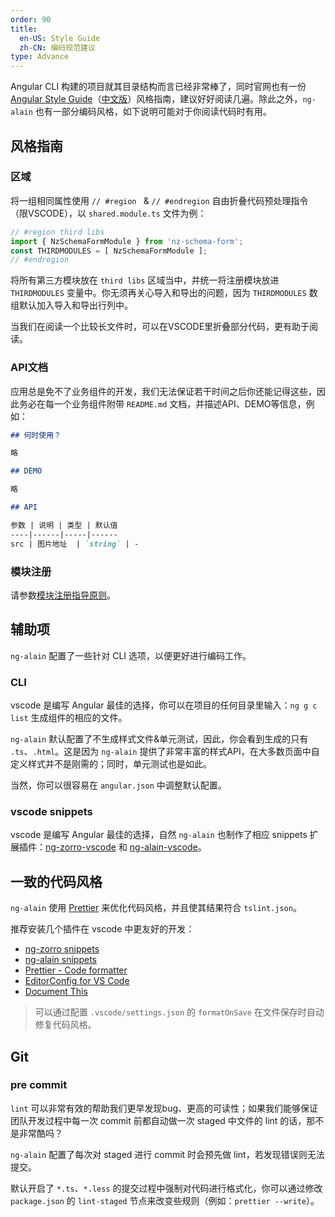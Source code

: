 ```yaml
---
order: 90
title:
  en-US: Style Guide
  zh-CN: 编码规范建议
type: Advance
---
```


Angular CLI 构建的项目就其目录结构而言已经非常棒了，同时官网也有一份 [Angular Style Guide](https://angular.io/guide/styleguide)（[中文版](https://angular.cn/guide/styleguide)）风格指南，建议好好阅读几遍。除此之外，`ng-alain` 也有一部分编码风格，如下说明可能对于你阅读代码时有用。

## 风格指南

### 区域

将一组相同属性使用 `// #region ` & `// #endregion` 自由折叠代码预处理指令（限VSCODE），以 `shared.module.ts` 文件为例：

```ts
// #region third libs
import { NzSchemaFormModule } from 'nz-schema-form';
const THIRDMODULES = [ NzSchemaFormModule ];
// #endregion
```

将所有第三方模块放在 `third libs` 区域当中，并统一将注册模块放进 `THIRDMODULES` 变量中。你无须再关心导入和导出的问题，因为 `THIRDMODULES` 数组默认加入导入和导出行列中。

当我们在阅读一个比较长文件时，可以在VSCODE里折叠部分代码，更有助于阅读。

### API文档

应用总是免不了业务组件的开发，我们无法保证若干时间之后你还能记得这些，因此务必在每一个业务组件附带 `README.md` 文档，并描述API、DEMO等信息，例如：

```markdown
## 何时使用？

略

## DEMO

略

## API

参数 | 说明 | 类型 | 默认值
----|------|-----|------
src | 图片地址  | `string` | -
```

### 模块注册

请参数[模块注册指导原则](/docs/module)。

## 辅助项

`ng-alain` 配置了一些针对 CLI 选项，以便更好进行编码工作。

### CLI

vscode 是编写 Angular 最佳的选择，你可以在项目的任何目录里输入：`ng g c list` 生成组件的相应的文件。

`ng-alain` 默认配置了不生成样式文件&单元测试，因此，你会看到生成的只有 `.ts`、`.html`。这是因为 `ng-alain` 提供了非常丰富的样式API，在大多数页面中自定义样式并不是刚需的；同时，单元测试也是如此。

当然，你可以很容易在 `angular.json` 中调整默认配置。

### vscode snippets

vscode 是编写 Angular 最佳的选择，自然 `ng-alain` 也制作了相应 snippets 扩展插件：[ng-zorro-vscode](//marketplace.visualstudio.com/items?itemName=cipchk.ng-zorro-vscode) 和 [ng-alain-vscode](//marketplace.visualstudio.com/items?itemName=cipchk.ng-alain-vscode)。

## 一致的代码风格

`ng-alain` 使用 [Prettier](https://prettier.io/) 来优化代码风格，并且使其结果符合 `tslint.json`。

推荐安装几个插件在 vscode 中更友好的开发：

- [ng-zorro snippets](https://marketplace.visualstudio.com/items?itemName=cipchk.ng-zorro-vscode)
- [ng-alain snippets](https://marketplace.visualstudio.com/items?itemName=cipchk.ng-alain-vscode)
- [Prettier - Code formatter](https://marketplace.visualstudio.com/items?itemName=esbenp.prettier-vscode)
- [EditorConfig for VS Code](https://marketplace.visualstudio.com/items?itemName=EditorConfig.EditorConfig)
- [Document This](https://marketplace.visualstudio.com/items?itemName=joelday.docthis)

> 可以通过配置 `.vscode/settings.json` 的 `formatOnSave` 在文件保存时自动修复代码风格。

## Git

### pre commit

`lint` 可以非常有效的帮助我们更早发现bug、更高的可读性；如果我们能够保证团队开发过程中每一次 commit 前都自动做一次 staged 中文件的 lint 的话，那不是非常酷吗？

`ng-alain` 配置了每次对 staged 进行 commit 时会预先做 lint，若发现错误则无法提交。

默认开启了 `*.ts`、`*.less` 的提交过程中强制对代码进行格式化，你可以通过修改 `package.json` 的 `lint-staged` 节点来改变些规则（例如：`prettier --write`）。
